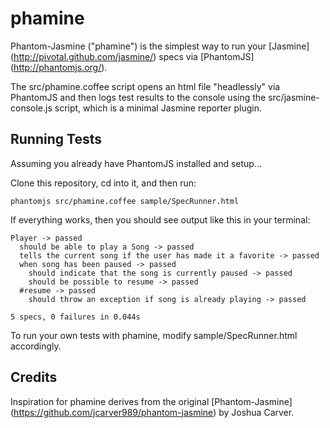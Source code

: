 ﻿phamine
=======

Phantom-Jasmine ("phamine") is the simplest way to run your [Jasmine] (http://pivotal.github.com/jasmine/) specs via [PhantomJS] (http://phantomjs.org/).

The src/phamine.coffee script opens an html file "headlessly" via PhantomJS and then logs test results to the console using the src/jasmine-console.js script, which is a minimal Jasmine reporter plugin.

Running Tests
-------------
Assuming you already have PhantomJS installed and setup...

Clone this repository, cd into it, and then run:

	phantomjs src/phamine.coffee sample/SpecRunner.html

If everything works, then you should see output like this in your terminal:

	Player -> passed
	  should be able to play a Song -> passed
	  tells the current song if the user has made it a favorite -> passed
	  when song has been paused -> passed
		should indicate that the song is currently paused -> passed
		should be possible to resume -> passed
	  #resume -> passed
		should throw an exception if song is already playing -> passed

	5 specs, 0 failures in 0.044s

To run your own tests with phamine, modify sample/SpecRunner.html accordingly.

Credits
-------
Inspiration for phamine derives from the original [Phantom-Jasmine] (https://github.com/jcarver989/phantom-jasmine) by Joshua Carver.